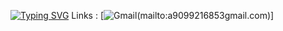 [![Typing SVG](https://readme-typing-svg.herokuapp.com?color=%2336BCF7&lines=Hello!+👾)](https://git.io/typing-svg)
Links : [![Gmail](https://img.shields.io/badge/Gmail-D14836?style=for-the-badge&logo=gmail&logoColor=white)(mailto:a9099216853gmail.com)]
